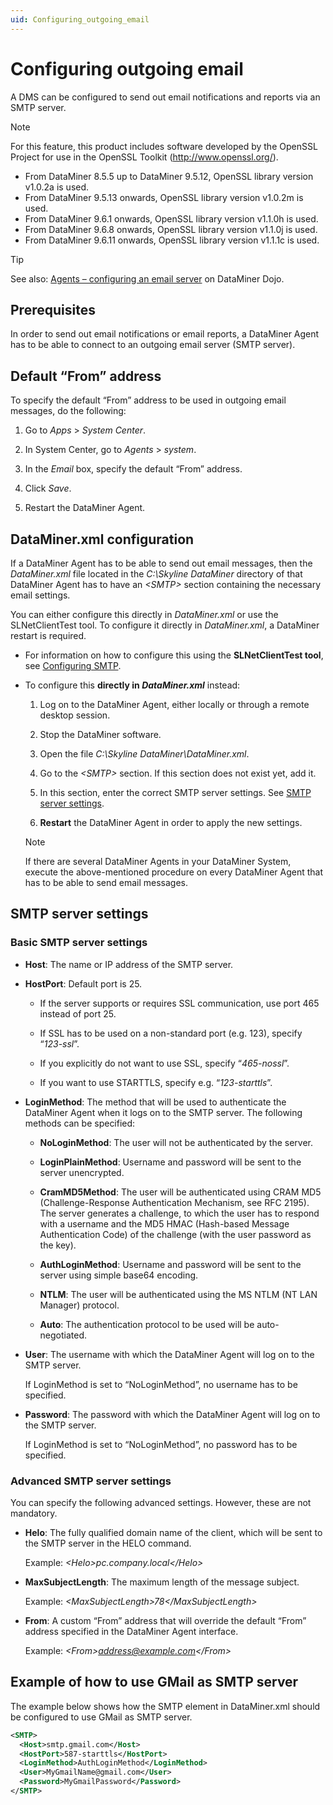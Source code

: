 ```yaml
---
uid: Configuring_outgoing_email
---
```


# Configuring outgoing email

A DMS can be configured to send out email notifications and reports via an SMTP server.

> [!NOTE]
> For this feature, this product includes software developed by the OpenSSL Project for use in the OpenSSL Toolkit (<http://www.openssl.org/>).
>
> - From DataMiner 8.5.5 up to DataMiner 9.5.12, OpenSSL library version v1.0.2a is used.
> - From DataMiner 9.5.13 onwards, OpenSSL library version v1.0.2m is used.
> - From DataMiner 9.6.1 onwards, OpenSSL library version v1.1.0h is used.
> - From DataMiner 9.6.8 onwards, OpenSSL library version v1.1.0j is used.
> - From DataMiner 9.6.11 onwards, OpenSSL library version v1.1.1c is used.

> [!TIP]
> See also: [Agents – configuring an email server](https://community.dataminer.services/video/agents-configuring-an-email-server/) on DataMiner Dojo.

## Prerequisites

In order to send out email notifications or email reports, a DataMiner Agent has to be able to connect to an outgoing email server (SMTP server).

## Default “From” address

To specify the default “From” address to be used in outgoing email messages, do the following:

1. Go to *Apps* > *System Center*.

1. In System Center, go to *Agents* > *system*.

1. In the *Email* box, specify the default “From” address.

1. Click *Save*.

1. Restart the DataMiner Agent.

## DataMiner.xml configuration

If a DataMiner Agent has to be able to send out email messages, then the *DataMiner.xml* file located in the *C:\\Skyline DataMiner* directory of that DataMiner Agent has to have an *\<SMTP>* section containing the necessary email settings.

You can either configure this directly in *DataMiner.xml* or use the SLNetClientTest tool. To configure it directly in *DataMiner.xml*, a DataMiner restart is required.

- For information on how to configure this using the **SLNetClientTest tool**, see [Configuring SMTP](xref:SLNetClientTest_configuring_SMTP).

- To configure this **directly in *DataMiner.xml*** instead:

  1. Log on to the DataMiner Agent, either locally or through a remote desktop session.

  1. Stop the DataMiner software.

  1. Open the file *C:\\Skyline DataMiner\\DataMiner.xml*.

  1. Go to the *\<SMTP>* section. If this section does not exist yet, add it.

  1. In this section, enter the correct SMTP server settings. See [SMTP server settings](#smtp-server-settings).

  1. **Restart** the DataMiner Agent in order to apply the new settings.

  > [!NOTE]
  > If there are several DataMiner Agents in your DataMiner System, execute the above-mentioned procedure on every DataMiner Agent that has to be able to send email messages.

## SMTP server settings

### Basic SMTP server settings

- **Host**: The name or IP address of the SMTP server.

- **HostPort**: Default port is 25.

  - If the server supports or requires SSL communication, use port 465 instead of port 25.

  - If SSL has to be used on a non-standard port (e.g. 123), specify “*123-ssl*”.

  - If you explicitly do not want to use SSL, specify “*465-nossl*”.

  - If you want to use STARTTLS, specify e.g. “*123-starttls*”.

- **LoginMethod**: The method that will be used to authenticate the DataMiner Agent when it logs on to the SMTP server. The following methods can be specified:

  - **NoLoginMethod**: The user will not be authenticated by the server.

  - **LoginPlainMethod**: Username and password will be sent to the server unencrypted.

  - **CramMD5Method**: The user will be authenticated using CRAM MD5 (Challenge-Response Authentication Mechanism, see RFC 2195). The server generates a challenge, to which the user has to respond with a username and the MD5 HMAC (Hash-based Message Authentication Code) of the challenge (with the user password as the key).

  - **AuthLoginMethod**: Username and password will be sent to the server using simple base64 encoding.

  - **NTLM**: The user will be authenticated using the MS NTLM (NT LAN Manager) protocol.

  - **Auto**: The authentication protocol to be used will be auto-negotiated.

- **User**: The username with which the DataMiner Agent will log on to the SMTP server.

  If LoginMethod is set to “NoLoginMethod”, no username has to be specified.

- **Password**: The password with which the DataMiner Agent will log on to the SMTP server.

  If LoginMethod is set to “NoLoginMethod”, no password has to be specified.

### Advanced SMTP server settings

You can specify the following advanced settings. However, these are not mandatory.

- **Helo**: The fully qualified domain name of the client, which will be sent to the SMTP server in the HELO command.

  Example: *\<Helo>pc.company.local\</Helo>*

- **MaxSubjectLength**: The maximum length of the message subject.

  Example: *\<MaxSubjectLength>78\</MaxSubjectLength>*

- **From**: A custom “From” address that will override the default “From” address specified in the DataMiner Agent interface.

  Example: *\<From>address@example.com\</From>*

## Example of how to use GMail as SMTP server

The example below shows how the SMTP element in DataMiner.xml should be configured to use GMail as SMTP server.

```xml
<SMTP>
  <Host>smtp.gmail.com</Host>
  <HostPort>587-starttls</HostPort>
  <LoginMethod>AuthLoginMethod</LoginMethod>
  <User>MyGmailName@gmail.com</User>
  <Password>MyGmailPassword</Password>
</SMTP>
```
